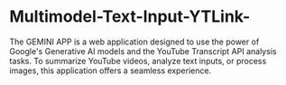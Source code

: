 # Multimodel-Text-Input-YTLink-
The GEMINI APP is a web application designed to use the power of Google's Generative AI models and the YouTube Transcript API analysis tasks. To summarize YouTube videos, analyze text inputs, or process images, this application offers a seamless experience.
